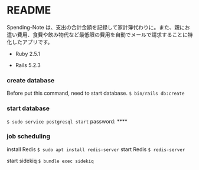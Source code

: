 # README

Spending-Note は、支出の合計金額を記録して家計簿代わりに。また、親にお遣い費用、食費や飲み物代など最低限の費用を自動でメールで請求することに特化したアプリです。

- Ruby 2.5.1

- Rails 5.2.3

### create database

Before put this command, need to start database.
`$ bin/rails db:create`

### start database

`$ sudo service postgresql start`
password: \*\*\*\*

<!-- sasa -> ???? -->

### job scheduling

install Redis
`$ sudo apt install redis-server`
start Redis
`$ redis-server`

start sidekiq
`$ bundle exec sidekiq`

